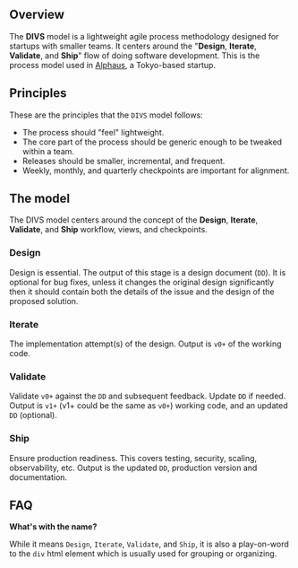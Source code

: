 ## Overview

The **DIVS** model is a lightweight agile process methodology designed for startups with smaller teams. It centers around the "**Design**, **Iterate**, **Validate**, and **Ship**" flow of doing software development. This is the process model used in [Alphaus](https://www.linkedin.com/company/alphaus/), a Tokyo-based startup.

## Principles

These are the principles that the `DIVS` model follows:

* The process should "feel" lightweight.
* The core part of the process should be generic enough to be tweaked within a team.
* Releases should be smaller, incremental, and frequent.
* Weekly, monthly, and quarterly checkpoints are important for alignment.

## The model

The DIVS model centers around the concept of the **Design**, **Iterate**, **Validate**, and **Ship** workflow, views, and checkpoints.

### Design

Design is essential. The output of this stage is a design document (`DD`). It is optional for bug fixes, unless it changes the original design significantly then it should contain both the details of the issue and the design of the proposed solution.

### Iterate

The implementation attempt(s) of the design. Output is `v0+` of the working code.

### Validate

Validate `v0+` against the `DD` and subsequent feedback. Update `DD` if needed. Output is `v1+` (v1+ could be the same as `v0+`) working code, and an updated `DD` (optional).

### Ship

Ensure production readiness. This covers testing, security, scaling, observability, etc. Output is the updated `DD`, production version and documentation.

## FAQ

**What's with the name?**

While it means `Design`, `Iterate`, `Validate`, and `Ship`, it is also a play-on-word to the `div` html element which is usually used for grouping or organizing.
